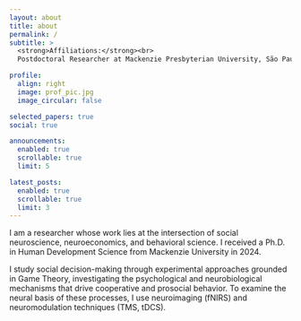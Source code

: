 ```yaml
---
layout: about
title: about
permalink: /
subtitle: >
  <strong>Affiliations:</strong><br>
  Postdoctoral Researcher at Mackenzie Presbyterian University, São Paulo, Brazil

profile:
  align: right
  image: prof_pic.jpg
  image_circular: false

selected_papers: true
social: true

announcements:
  enabled: true
  scrollable: true
  limit: 5

latest_posts:
  enabled: true
  scrollable: true
  limit: 3
---
```


I am a researcher whose work lies at the intersection of social neuroscience, neuroeconomics, and behavioral science. I received a Ph.D. in Human Development Science from Mackenzie University in 2024.

I study social decision-making through experimental approaches grounded in Game Theory, investigating the psychological and neurobiological mechanisms that drive cooperative and prosocial behavior. To examine the neural basis of these processes, I use neuroimaging (fNIRS) and neuromodulation techniques (TMS, tDCS).
